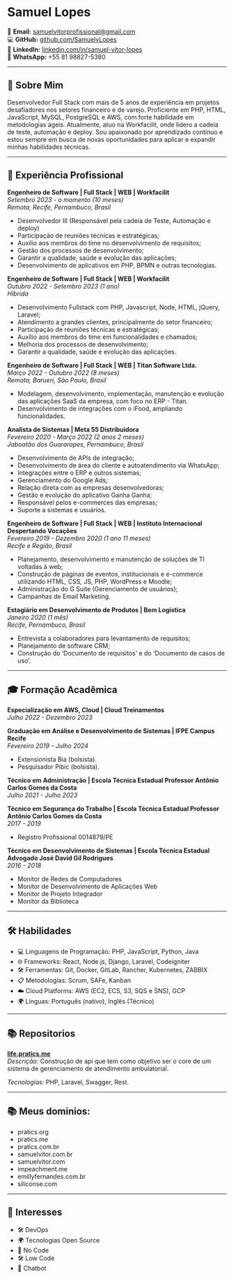 # Samuel Lopes

📧 **Email:** samuelvitorprofissional@gmail.com  
💻 **GitHub:** [github.com/SamuelvLopes](https://github.com/SamuelvLopes)  
🔗 **LinkedIn:** [linkedin.com/in/samuel-vitor-lopes](https://www.linkedin.com/in/samuel-vitor-lopes/)  
📱 **WhatsApp:** +55 81 98827-5380

---

## 📝 Sobre Mim

Desenvolvedor Full Stack com mais de 5 anos de experiência em projetos desafiadores nos setores financeiro e de varejo. Proficiente em PHP, HTML, JavaScript, MySQL, PostgreSQL e AWS, com forte habilidade em metodologias ágeis. Atualmente, atuo na Workfacilit, onde lidero a cadeia de teste, automação e deploy. Sou apaixonado por aprendizado contínuo e estou sempre em busca de novas oportunidades para aplicar e expandir minhas habilidades técnicas.

---

## 💼 Experiência Profissional

**Engenheiro de Software | Full Stack | WEB | Workfacilit**  
*Setembro 2023 - o momento (10 meses)*  
_Remota, Recife, Pernambuco, Brasil_

- Desenvolvedor III (Responsável pela cadeia de Teste, Automação e deploy)
- Participação de reuniões técnicas e estratégicas;
- Auxílio aos membros do time no desenvolvimento de requisitos;
- Gestão dos processos de desenvolvimento;
- Garantir a qualidade, saúde e evolução das aplicações;
- Desenvolvimento de aplicativos em PHP, BPMN e outras tecnologias.

**Engenheiro de Software | Full Stack | WEB | Workfacilit**  
*Outubro 2022 - Setembro 2023 (1 ano)*  
_Híbrida_

- Desenvolvimento Fullstack com PHP, Javascript, Node, HTML, jQuery, Laravel;
- Atendimento a grandes clientes, principalmente do setor financeiro;
- Participação de reuniões técnicas e estratégicas;
- Auxílio aos membros do time em funcionalidades e chamados;
- Melhoria dos processos de desenvolvimento;
- Garantir a qualidade, saúde e evolução das aplicações.

**Engenheiro de Software | Full Stack | WEB | Titan Software Ltda.**  
*Março 2022 - Outubro 2022 (8 meses)*  
_Remota, Barueri, São Paulo, Brasil_

- Modelagem, desenvolvimento, implementação, manutenção e evolução das aplicações SaaS da empresa, com foco no ERP - Titan.
- Desenvolvimento de integrações com o iFood, ampliando funcionalidades.

**Analista de Sistemas | Meta 55 Distribuidora**  
*Fevereiro 2020 - Março 2022 (2 anos 2 meses)*  
_Jaboatão dos Guararapes, Pernambuco, Brasil_

- Desenvolvimento de APIs de integração;
- Desenvolvimento de área do cliente e autoatendimento via WhatsApp;
- Integrações entre o ERP e outros sistemas;
- Gerenciamento do Google Ads;
- Relação direta com as empresas desenvolvedoras;
- Gestão e evolução do aplicativo Ganha Ganha;
- Responsável pelos e-commerces das empresas;
- Suporte a sistemas e usuários.

**Engenheiro de Software | Full Stack | WEB | Instituto Internacional Despertando Vocações**  
*Fevereiro 2019 - Dezembro 2020 (1 ano 11 meses)*  
_Recife e Região, Brasil_

- Planejamento, desenvolvimento e manutenção de soluções de TI voltadas à web;
- Construção de páginas de eventos, institucionais e e-commerce utilizando HTML, CSS, JS, PHP, WordPress e Moodle;
- Administração do G Suite (Gerenciamento de usuários);
- Campanhas de Email Marketing.

**Estagiário em Desenvolvimento de Produtos | Bem Logística**  
*Janeiro 2020 (1 mês)*  
_Recife, Pernambuco, Brasil_

- Entrevista a colaboradores para levantamento de requisitos;
- Planejamento de software CRM;
- Construção do ‘Documento de requisitos’ e do ‘Documento de casos de uso’.

---

## 🎓 Formação Acadêmica

**Especialização em AWS, Cloud | Cloud Treinamentos**  
*Julho 2022 - Dezembro 2023*

**Graduação em Análise e Desenvolvimento de Sistemas | IFPE Campus Recife**  
*Fevereiro 2019 - Julho 2024*

- Extensionista Bia (bolsista).
- Pesquisador Pibic (bolsista).

**Técnico em Administração | Escola Técnica Estadual Professor Antônio Carlos Gomes da Costa**  
*Julho 2021 - Julho 2023*

**Técnico em Segurança do Trabalho | Escola Técnica Estadual Professor Antônio Carlos Gomes da Costa**  
*2017 - 2019*

- Registro Profissional 0014879/PE

**Técnico em Desenvolvimento de Sistemas | Escola Técnica Estadual Advogado José David Gil Rodrigues**  
*2016 - 2018*

- Monitor de Redes de Computadores
- Monitor de Desenvolvimento de Aplicações Web
- Monitor de Projeto Integrador
- Monitor da Biblioteca

---

## 🛠️ Habilidades

- 💻 Linguagens de Programação: PHP, JavaScript, Python, Java
- 🌐 Frameworks: React, Node.js, Django, Laravel, Codeigniter
- 🛠️ Ferramentas: Git, Docker, GitLab, Rancher, Kubernetes, ZABBIX
- 📋 Metodologias: Scrum, SAFe, Kanban
- ☁️ Cloud Platforms: AWS (EC2, ECS, S3, SQS e SNS), GCP
- 🌍 Línguas: Português (nativo), Inglês (Técnico)


---
## 📚 Repositorios

**[life.pratics.me](https://github.com/SamuelvLopes/life.pratics.me)**  
*Descrição:* Construção de api que tem como objetivo ser o core de um sistema de
gerenciamento de atendimento ambulatorial.  

*Tecnologias:* PHP, Laravel, Swagger, Rest.


---
## 📚 Meus dominios:

- pratics.org
- pratics.me
- pratics.com.br
- samuelvitor.com.br
- samuelvitor.com
- impeachment.me
- emillyfernandes.com.br
- siliconse.com




---
## 🌟 Interesses

- 🛠️ DevOps
- 🌍 Tecnologias Open Source
- 🚀 No Code
- 🛠️ Low Code
- 🤖 Chatbot
